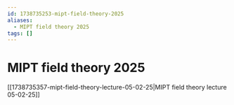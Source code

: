 ```yaml
---
id: 1738735253-mipt-field-theory-2025
aliases:
  - MIPT field theory 2025
tags: []
---
```


# MIPT field theory 2025
[[1738735357-mipt-field-theory-lecture-05-02-25|MIPT field theory lecture 05-02-25]]

